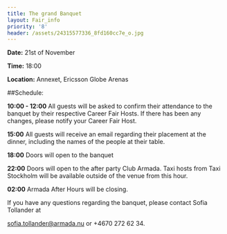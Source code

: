 ```yaml
---
title: The grand Banquet
layout: Fair_info
priority: '8'
header: /assets/24315577336_8fd160cc7e_o.jpg
---
```

**Date:** 21st of November

**Time:** 18:00

**Location:** Annexet, Ericsson Globe Arenas

##Schedule:

**10:00 - 12:00** All guests will be asked to confirm their attendance to the banquet by their respective Career Fair Hosts. If there has been any changes, please notify your Career Fair Host.


**15:00** All guests will receive an email regarding their placement at the dinner, including the names of the people at their table.

**18:00** Doors will open to the banquet

**22:00** Doors will open to the after party Club Armada. Taxi hosts from Taxi Stockholm will be available outside of the venue from this hour.

**02:00** Armada After Hours will be closing.

If you have any questions regarding the banquet, please contact Sofia Tollander at 

sofia.tollander@armada.nu or +4670 272 62 34.


